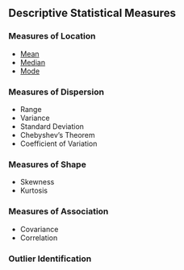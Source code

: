 ## Descriptive Statistical Measures
### Measures of Location
- [Mean]([SC]-Descriptive-Analytics/[SC]-Descriptive-Statistical-Measures/[M]-Mean.md)
- [Median]([SC]-Descriptive-Analytics/[SC]-Descriptive-Statistical-Measures/[M]-Median.md)
- [Mode]([SC]-Descriptive-Analytics/[SC]-Descriptive-Statistical-Measures/[M]-Mode.md)
### Measures of Dispersion
- Range
- Variance
- Standard Deviation
- Chebyshev’s Theorem
- Coefficient of Variation
### Measures of Shape
- Skewness
- Kurtosis
### Measures of Association
- Covariance
- Correlation
### Outlier Identification
